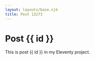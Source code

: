 ```yaml
---
layout: layouts/base.njk
title: Post 13273
---
```


# Post {{ id }}

This is post {{ id }} in my Eleventy project.
